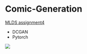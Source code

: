 # Comic-Generation



[MLDS assignment4](https://www.csie.ntu.edu.tw/~yvchen/f106-adl/A4) 

- DCGAN
- Pytorch



![](http://ovshqtujw.bkt.clouddn.com/visdom_image6.jpg)